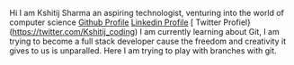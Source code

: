 Hi I am Kshitij Sharma an aspiring technologist, venturing into the world of computer science 
[ Github  Profile](https://github.com/Kshitij210)
[Linkedin Profile](https://www.linkedin.com/in/kshitij-sharma-419a5b1a5/)
[ Twitter Profiel}(https://twitter.com/Kshitij_coding)
I am currently learning about Git, I am trying to become a full stack developer cause the freedom and creativity it gives to us is unparalled.
Here I am trying to play with branches with git.
